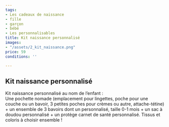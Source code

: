 ```yaml
---
tags:
- Les cadeaux de naissance
- fille
- garçon
- bébé
- Les personnalisables
title: Kit naissance personnalisé
images:
- "/assets/2_kit_naissance.png"
price: 59
conditions: ''

---
```

## Kit naissance personnalisé

Kit naissance personnalisé au nom de l’enfant :  
Une pochette nomade (emplacement pour lingettes, poche pour une couche ou un bavoir, 3 petites poches pour crèmes ou autre, attache-tétine) + un ensemble de 3 bavoirs dont un personnalisé, taille 0-1 mois + un sac à doudou personnalisé + un protège carnet de santé personnalisé. Tissus et coloris à choisir ensemble !